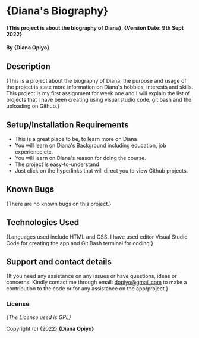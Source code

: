 
# {Diana's Biography}
#### {This project is about the biography of Diana}, {Version Date: 9th Sept 2022}
#### By **{Diana Opiyo}**
## Description
{This is a project about the biography of Diana, the purpose and usage of the project is state more information on Diana's hobbies, interests and skills. This project is my first assignment for week one and I will explain the list of projects that I have been creating using visual studio code, git bash and the uploading on Github.}
## Setup/Installation Requirements
* This is a great place to be, to learn more on Diana
* You will learn on Diana's Background including education, job experience etc.
* You will learn on Diana's reason for doing the course.
* The project is easy-to-understand
* Just click on the hyperlinks that will direct you to view Github projects.

## Known Bugs
{There are no known bugs on this project.}

## Technologies Used
{Languages used include HTML and CSS. I have used editor Visual Studio Code for creating the app and Git Bash terminal for coding.}

## Support and contact details
{If you need any assistance on any issues or have questions, ideas or concerns. Kindly contact me through email: dopiyo@gmail.com to make a contribution to the code or for any assistance on the app/project.}

### License
*{The License used is GPL}*

Copyright (c) {2022} **{Diana Opiyo}**